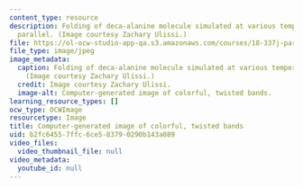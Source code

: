 ```yaml
---
content_type: resource
description: Folding of deca-alanine molecule simulated at various temperatures in
  parallel. (Image courtesy Zachary Ulissi.)
file: https://ol-ocw-studio-app-qa.s3.amazonaws.com/courses/18-337j-parallel-computing-fall-2011/b2fc64557ffc6ce583790290b143a089_18-337jf11.jpg
file_type: image/jpeg
image_metadata:
  caption: Folding of deca-alanine molecule simulated at various temperatures in parallel.
    (Image courtesy Zachary Ulissi.)
  credit: Image courtesy Zachary Ulissi.
  image-alt: Computer-generated image of colorful, twisted bands.
learning_resource_types: []
ocw_type: OCWImage
resourcetype: Image
title: Computer-generated image of colorful, twisted bands
uid: b2fc6455-7ffc-6ce5-8379-0290b143a089
video_files:
  video_thumbnail_file: null
video_metadata:
  youtube_id: null
---
```


